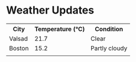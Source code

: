 # Weather Updates

<!-- WEATHER-UPDATE-START -->
<table><tr><th>City</th><th>Temperature (°C)</th><th>Condition</th></tr><tr><td>Valsad</td><td>21.7</td><td>Clear</td></tr><tr><td>Boston</td><td>15.2</td><td>Partly cloudy</td></tr><tr><td></td><td></td><td></td></tr></table>
<!-- WEATHER-UPDATE-END -->
